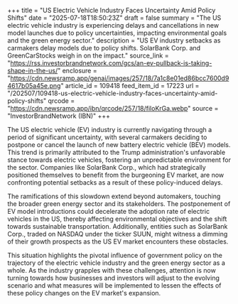 +++
title = "US Electric Vehicle Industry Faces Uncertainty Amid Policy Shifts"
date = "2025-07-18T18:50:23Z"
draft = false
summary = "The US electric vehicle industry is experiencing delays and cancellations in new model launches due to policy uncertainties, impacting environmental goals and the green energy sector."
description = "US EV industry setbacks as carmakers delay models due to policy shifts. SolarBank Corp. and GreenCarStocks weigh in on the impact."
source_link = "https://rss.investorbrandnetwork.com/gcs/an-ev-pullback-is-taking-shape-in-the-us/"
enclosure = "https://cdn.newsramp.app/genai/images/257/18/7a1c8e01ed86bcc7600d94617b05a45e.png"
article_id = 109418
feed_item_id = 17223
url = "/202507/109418-us-electric-vehicle-industry-faces-uncertainty-amid-policy-shifts"
qrcode = "https://cdn.newsramp.app/ibn/qrcode/257/18/filoKrGa.webp"
source = "InvestorBrandNetwork (IBN)"
+++

<p>The US electric vehicle (EV) industry is currently navigating through a period of significant uncertainty, with several carmakers deciding to postpone or cancel the launch of new battery electric vehicle (BEV) models. This trend is primarily attributed to the Trump administration's unfavorable stance towards electric vehicles, fostering an unpredictable environment for the sector. Companies like SolarBank Corp., which had strategically positioned themselves to benefit from the burgeoning EV market, are now confronting potential setbacks as a result of these policy-induced delays.</p><p>The ramifications of this slowdown extend beyond automakers, touching the broader green energy sector and its stakeholders. The postponement of EV model introductions could decelerate the adoption rate of electric vehicles in the US, thereby affecting environmental objectives and the shift towards sustainable transportation. Additionally, entities such as SolarBank Corp., traded on NASDAQ under the ticker SUUN, might witness a dimming of their growth prospects as the US EV market encounters these obstacles.</p><p>This situation highlights the pivotal influence of government policy on the trajectory of the electric vehicle industry and the green energy sector as a whole. As the industry grapples with these challenges, attention is now turning towards how businesses and investors will adjust to the evolving scenario and what measures will be implemented to lessen the effects of these policy changes on the EV market's expansion.</p>